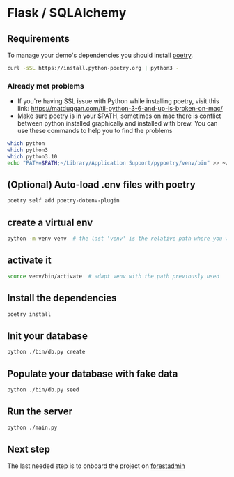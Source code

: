 # Flask / SQLAlchemy

## Requirements

To manage your demo's dependencies you should install [poetry](https://python-poetry.org/docs/).

```bash
curl -sSL https://install.python-poetry.org | python3 -
```

### Already met problems

- If you're having SSL issue with Python while installing poetry, visit this link: <https://matduggan.com/til-python-3-6-and-up-is-broken-on-mac/>
- Make sure poetry is in your $PATH, sometimes on mac there is conflict between python installed graphically and installed with brew. You  can use these commands to help you to find the problems

```bash
which python
which python3
which python3.10
echo "PATH=$PATH;~/Library/Application Support/pypoetry/venv/bin" >> ~/.zshrc  # this is default installation path for poetry on mac
```

## (Optional) Auto-load .env files with poetry

```bash
poetry self add poetry-dotenv-plugin
```

## create a virtual env

```bash
python -m venv venv  # the last 'venv' is the relative path where you want your virtual env
```

## activate it

```bash
source venv/bin/activate  # adapt venv with the path previously used
```

## Install the dependencies

```bash
poetry install
```

## Init your database

```bash
python ./bin/db.py create
```

## Populate your database with fake data

```bash
python ./bin/db.py seed

```

## Run the server

```bash
python ./main.py
```

## Next step

The last needed step is to onboard the project on [forestadmin](https://www.forestadmin.com/)
